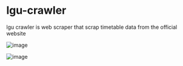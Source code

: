 # lgu-crawler

lgu crawler is web scraper that scrap timetable data from the official website 

![image](https://github.com/Zain-ul-din/lgu-crawler/assets/78583049/f7880efe-f089-4b74-9c0e-9b89cb84b613)

![image](https://github.com/Zain-ul-din/lgu-crawler/assets/78583049/2a2b02c6-1239-44af-a3ed-08043d448182)
